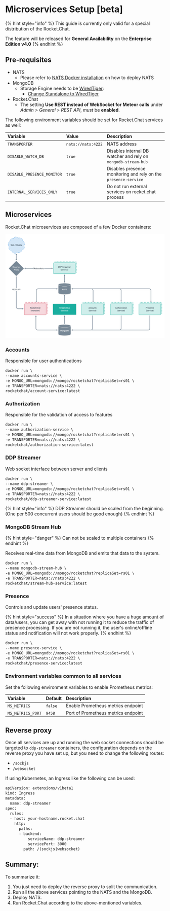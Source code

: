 # Microservices Setup \[beta\]

{% hint style="info" %}
This guide is currently only valid for a special distribution of the Rocket.Chat.

The feature will be released for **General Availability** on the **Enterprise Edition v4.0**
{% endhint %}

## Pre-requisites

* NATS
  * Please refer to [NATS Docker installation](https://docs.nats.io/nats-server/nats_docker) on how to deploy NATS
* MongoDB
  * Storage Engine needs to be [WiredTiger](https://docs.mongodb.com/manual/core/wiredtiger/):
    * [Change Standalone to WiredTiger](https://docs.mongodb.com/manual/tutorial/change-standalone-wiredtiger/)
* Rocket.Chat
  * The setting **Use REST instead of WebSocket for Meteor calls** under _Admin &gt; General &gt; REST API_, _must_ be **enabled**.

The following environment variables should be set for Rocket.Chat services as well:

| Variable | Value | Description |
| :--- | :--- | :--- |
| `TRANSPORTER` | `nats://nats:4222` | NATS address |
| `DISABLE_WATCH_DB` | `true` | Disables internal DB watcher and rely on `mongodb-stream-hub` |
| `DISABLE_PRESENCE_MONITOR` | `true` | Disables presence monitoring and rely on the `presence-service` |
| `INTERNAL_SERVICES_ONLY` | `true` | Do not run external services on rocket.chat process |

## Microservices

Rocket.Chat microservices are composed of a few Docker containers:

![](../.gitbook/assets/micro-services-deployment-v0.1-2x-1-.png)

### Accounts

Responsible for user authentications

```text
docker run \
--name accounts-service \
-e MONGO_URL=mongodb://mongo/rocketchat?replicaSet=rs01 \
-e TRANSPORTER=nats://nats:4222 \
rocketchat/account-service:latest
```

### Authorization

Responsible for the validation of access to features

```text
docker run \
--name authorization-service \
-e MONGO_URL=mongodb://mongo/rocketchat?replicaSet=rs01 \
-e TRANSPORTER=nats://nats:4222 \
rocketchat/authorization-service:latest
```

### DDP Streamer

Web socket interface between server and clients

```text
docker run \
--name ddp-streamer \
-e MONGO_URL=mongodb://mongo/rocketchat?replicaSet=rs01 \
-e TRANSPORTER=nats://nats:4222 \
rocketchat/ddp-streamer-service:latest
```

{% hint style="info" %}
DDP Streamer should be scaled from the beginning.  \(One per 500 concurrent users should be good enough\)
{% endhint %}

### MongoDB Stream Hub

{% hint style="danger" %}
Can not be scaled to multiple containers
{% endhint %}

Receives real-time data from MongoDB and emits that data to the system.

```text
docker run \
--name mongodb-stream-hub \
-e MONGO_URL=mongodb://mongo/rocketchat?replicaSet=rs01 \
-e TRANSPORTER=nats://nats:4222 \
rocketchat/stream-hub-service:latest
```

### Presence 

Controls and update users' presence status. 

{% hint style="success" %}
In a situation where you have a huge amount of data/users, you can get away with not running it to reduce the traffic of presence processing. If you are not running it, the user's online/offline status and notification will not work properly. 
{% endhint %}



```text
docker run \
--name presence-service \
-e MONGO_URL=mongodb://mongo/rocketchat?replicaSet=rs01 \
-e TRANSPORTER=nats://nats:4222 \
rocketchat/presence-service:latest
```

### Environment variables common to all services

Set the following environment variables to enable Prometheus metrics:

| Variable | Default | Description |
| :--- | :--- | :--- |
| `MS_METRICS` | `false` | Enable Prometheus metrics endpoint |
| `MS_METRICS_PORT` | `9458` | Port of Prometheus metrics endpoint |

## Reverse proxy

Once all services are up and running the web socket connections should be targeted to `ddp-streamer` containers, the configuration depends on the reverse proxy you have set up, but you need to change the following routes:

* `/sockjs`
* `/websocket`

If using Kubernetes, an Ingress like the following can be used:

```text
apiVersion: extensions/v1beta1
kind: Ingress
metadata:
  name: ddp-streamer
spec:
  rules:
  - host: your-hostname.rocket.chat
    http:
      paths:
      - backend:
          serviceName: ddp-streamer
          servicePort: 3000
        path: /(sockjs|websocket)
```

## Summary:

To summarize it:

1. You just need to deploy the reverse proxy to split the communication.
2. Run all the above services pointing to the NATS and the MongoDB.
3. Deploy NATS.
4. Run Rocket.Chat according to the above-mentioned variables.

